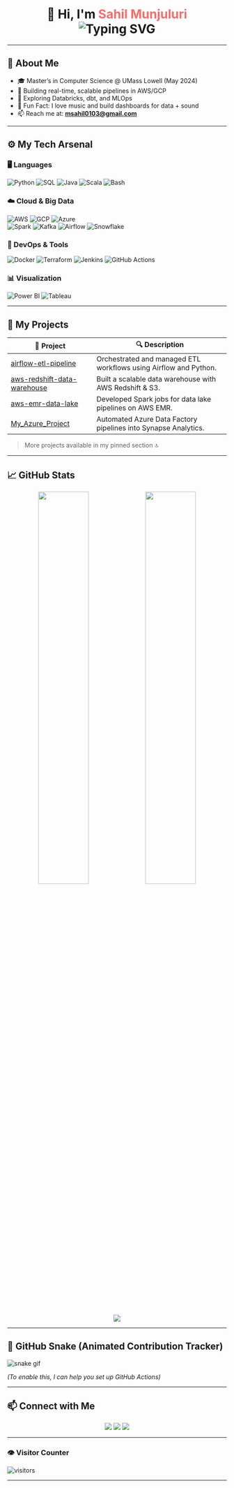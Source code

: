 <!-- Profile Heading -->
<h1 align="center">
  👋 Hi, I'm <span style="color:#f76c6c;">Sahil Munjuluri</span> <br>
  <img src="https://readme-typing-svg.herokuapp.com?font=Fira+Code&size=22&duration=3000&pause=1000&color=00ADB5&center=true&vCenter=true&multiline=true&width=600&height=80&lines=🚀+Data+Engineer+%7C+Cloud+Developer+%7C+ETL+Expert;⚙️+AWS+%7C+GCP+%7C+Azure+%7C+Spark+%7C+Airflow;📈+Turning+data+into+insightful+decisions+%F0%9F%93%8A" alt="Typing SVG" />
</h1>

---

## 🌟 About Me

- 🎓 Master’s in Computer Science @ UMass Lowell (May 2024)
- 🔭 Building real-time, scalable pipelines in AWS/GCP
- 🌱 Exploring Databricks, dbt, and MLOps
- 🎵 Fun Fact: I love music and build dashboards for data + sound
- 📫 Reach me at: **msahil0103@gmail.com**

---

## ⚙️ My Tech Arsenal

### 🖥️ Languages  
![Python](https://img.shields.io/badge/-Python-3776AB?style=flat&logo=python) 
![SQL](https://img.shields.io/badge/-SQL-4479A1?style=flat&logo=mysql) 
![Java](https://img.shields.io/badge/-Java-007396?style=flat&logo=java) 
![Scala](https://img.shields.io/badge/-Scala-DC322F?style=flat&logo=scala) 
![Bash](https://img.shields.io/badge/-Bash-4EAA25?style=flat&logo=gnu-bash)

### ☁️ Cloud & Big Data  
![AWS](https://img.shields.io/badge/-AWS-232F3E?style=flat&logo=amazonaws) 
![GCP](https://img.shields.io/badge/-GCP-4285F4?style=flat&logo=googlecloud) 
![Azure](https://img.shields.io/badge/-Azure-0078D4?style=flat&logo=microsoftazure)  
![Spark](https://img.shields.io/badge/-Apache%20Spark-F8A825?style=flat&logo=apachespark) 
![Kafka](https://img.shields.io/badge/-Kafka-231F20?style=flat&logo=apachekafka) 
![Airflow](https://img.shields.io/badge/-Airflow-017CEE?style=flat&logo=apacheairflow) 
![Snowflake](https://img.shields.io/badge/-Snowflake-56B9EB?style=flat&logo=snowflake)

### 🧰 DevOps & Tools  
![Docker](https://img.shields.io/badge/-Docker-2496ED?style=flat&logo=docker) 
![Terraform](https://img.shields.io/badge/-Terraform-623CE4?style=flat&logo=terraform) 
![Jenkins](https://img.shields.io/badge/-Jenkins-D24939?style=flat&logo=jenkins) 
![GitHub Actions](https://img.shields.io/badge/-GitHub%20Actions-2088FF?style=flat&logo=githubactions)

### 📊 Visualization  
![Power BI](https://img.shields.io/badge/-Power%20BI-F2C811?style=flat&logo=powerbi) 
![Tableau](https://img.shields.io/badge/-Tableau-E97627?style=flat&logo=tableau)

---

## 🚀 My Projects

| 🚧 Project | 🔍 Description |
|-----------|----------------|
| [airflow-etl-pipeline](https://github.com/sahilmunjuluri/airflow-etl-pipeline) | Orchestrated and managed ETL workflows using Airflow and Python. |
| [aws-redshift-data-warehouse](https://github.com/sahilmunjuluri/aws-redshift-data-warehouse) | Built a scalable data warehouse with AWS Redshift & S3. |
| [aws-emr-data-lake](https://github.com/sahilmunjuluri/aws-emr-data-lake) | Developed Spark jobs for data lake pipelines on AWS EMR. |
| [My_Azure_Project](https://github.com/sahilmunjuluri/My_Azure_Project) | Automated Azure Data Factory pipelines into Synapse Analytics. |

> More projects available in my pinned section 🔝

---

## 📈 GitHub Stats

<p align="center">
  <img width="48%" src="https://github-readme-stats.vercel.app/api?username=sahilmunjuluri&show_icons=true&theme=tokyonight" />
  <img width="48%" src="https://streak-stats.demolab.com?user=sahilmunjuluri&theme=tokyonight" />
</p>
<p align="center">
  <img src="https://github-readme-stats.vercel.app/api/top-langs/?username=sahilmunjuluri&layout=compact&theme=tokyonight" />
</p>

---

## 🐍 GitHub Snake (Animated Contribution Tracker)

![snake gif](https://github.com/sahilmunjuluri/sahilmunjuluri/blob/output/github-contribution-grid-snake.svg)

_(To enable this, I can help you set up GitHub Actions)_

---

## 📫 Connect with Me

<p align="center">
  <a href="mailto:msahil0103@gmail.com"><img src="https://img.shields.io/badge/Gmail-D14836?style=for-the-badge&logo=gmail&logoColor=white"></a>
  <a href="https://linkedin.com/in/sahil-munjuluri"><img src="https://img.shields.io/badge/LinkedIn-0A66C2?style=for-the-badge&logo=linkedin&logoColor=white"></a>
  <a href="https://github.com/sahilmunjuluri"><img src="https://img.shields.io/badge/GitHub-100000?style=for-the-badge&logo=github&logoColor=white"></a>
</p>

---

### 👁️ Visitor Counter
![visitors](https://komarev.com/ghpvc/?username=sahilmunjuluri&color=blue)

---

